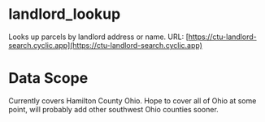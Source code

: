 # landlord_lookup
Looks up parcels by landlord address or name. URL: [https://ctu-landlord-search.cyclic.app](https://ctu-landlord-search.cyclic.app)

# Data Scope
Currently covers Hamilton County Ohio.  Hope to cover all of Ohio at some point, will probably add other southwest Ohio counties sooner. 
